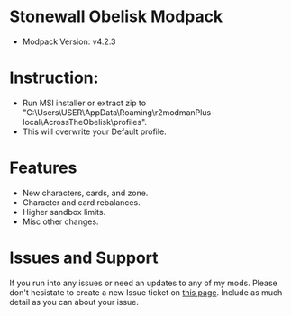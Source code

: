 # Stonewall Obelisk Modpack

- Modpack Version: v4.2.3

# Instruction:
- Run MSI installer or extract zip to "C:\Users\USER\AppData\Roaming\r2modmanPlus-local\AcrossTheObelisk\profiles".
- This will overwrite your Default profile.

# Features
- New characters, cards, and zone.
- Character and card rebalances.
- Higher sandbox limits.
- Misc other changes.

# Issues and Support

If you run into any issues or need an updates to any of my mods. Please don't hesistate to create a new Issue ticket on [this page](https://github.com/Stonewallx/Stone-SWObelisk-Modpack/issues). Include as much detail as you can about your issue.
